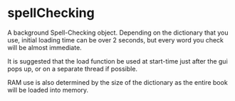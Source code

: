 # spellChecking
A background Spell-Checking object. Depending on the dictionary that you use, initial loading time can be over 2 seconds, but every word you check will be almost immediate.

It is suggested that the load function be used at start-time just after the gui pops up, or on a separate thread if possible. 

RAM use is also determined by the size of the dictionary as the entire book will be loaded into memory.


